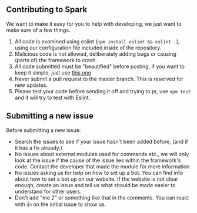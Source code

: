 ## Contributing to Spark

We want to make it easy for you to help with developing, we just want to make sure of a few things.

1. All code is examined using eslint (`npm install eslint && eslint .`), using our configuration file included inside of the repository.
2. Malicious code is not allowed, deliberately adding bugs or causing (parts of) the framework to crash.
3. All code submitted must be "beautified" before posting, if you want to keep it simple, just use [this one](http://jsbeautifier.org)
4. Never submit a pull request to the master branch. This is reserved for new updates.
5. Please test your code before sending it off and trying to pr, use `npm test` and it will try to test with Eslint.

## Submitting a new issue

Before submitting a new issue:

- Search the issues to see if your issue hasn't been added before, (and if it has a fix already.)
- No issues about external modules used for commands etc., we will only look at the issue if the cause of the issue lies within the framework's code. Contact the developer that made the module for more information.
- No issues asking us for help on how to set up a bot. You can find info about how to set a bot up on our website. If the website is not clear enough, create an issue and tell us what should be made easier to understand for other users.
- Don't add "me 2" or something like that in the comments. You can react with :thumbsup: on the initial issue to show us.
